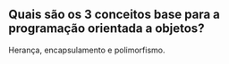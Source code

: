 ## Quais são os 3 conceitos base para a programação orientada a objetos?

Herança, encapsulamento e polimorfismo.
